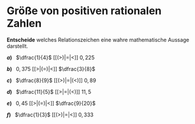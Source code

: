 <!--
version:  0.0.1

language: de

@style
input {
    text-align: center;
}

.flex-container {
    display: flex;
    flex-wrap: wrap;
    align-items: stretch;
    gap: 20px;
}

.flex-child {
    flex: 1;
    min-width: 350px;
    margin-right: 20px;
}

@media (max-width: 400px) {
    .flex-child {
        flex: 100%;
        margin-right: 0;
    }
}
@end

formula: \carry   \textcolor{red}{\scriptsize #1}
formula: \digit   \rlap{\carry{#1}}\phantom{#2}#2
formula: \permil  \text{‰}

import: https://raw.githubusercontent.com/LiaTemplates/Tikz-Jax/main/README.md

script: https://cdn.jsdelivr.net/gh/LiaTemplates/Tikz-Jax@main/dist/index.js


tags: Bruchrechnung, Dezimalzahlen, Zahlenverständnis, sehr leicht, niedrig, Angeben

comment: Welche Zahl ist größer? Wähle aus.

author: Martin Lommatzsch

-->




# Größe von positiven rationalen Zahlen

**Entscheide** welches Relationszeichen eine wahre mathematische Aussage darstellt.


<section class="flex-container">
<div class="flex-child">

__$a)\;\;$__ $\dfrac{1}{4}$ [[($>$)|$=$|$<$]] $0,225$ 

</div>
<div class="flex-child">

__$b)\;\;$__ $0,375$ [[$>$|($=$)|$<$]] $\dfrac{3}{8}$ 

</div>
<div class="flex-child">

__$c)\;\;$__ $\dfrac{8}{9}$ [[($>$)|$=$|($<$)]] $0,89$ 

</div>
<div class="flex-child">

__$d)\;\;$__ $\dfrac{11}{5}$ [[$>$|$=$|($<$)]] $11,5$ 

</div>
<div class="flex-child">

__$e)\;\;$__ $0,45$ [[$>$|($=$)|$<$]] $\dfrac{9}{20}$ 

</div>
<div class="flex-child">

__$f)\;\;$__ $\dfrac{1}{3}$ [[($>$)|$=$|$<$]] $0,333$ 

</div>
</section>






